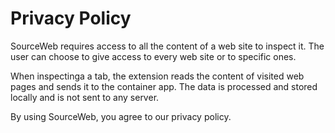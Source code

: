 # Privacy Policy

SourceWeb requires access to all the content of a web site to inspect it. The user can choose to give access to every web site or to specific ones.

When inspectinga a tab, the extension reads the content of visited web pages and sends it to the container app. The data is processed and stored locally and is not sent to any server.   

By using SourceWeb, you agree to our privacy policy.

